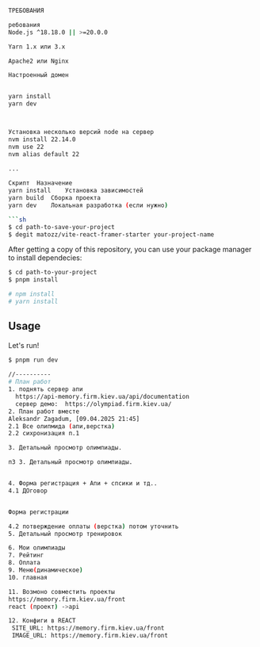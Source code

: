 ```sh
ТРЕБОВАНИЯ

ребования
Node.js ^18.18.0 || >=20.0.0

Yarn 1.x или 3.x

Apache2 или Nginx

Настроенный домен


yarn install
yarn dev



Установка несколько версий node на сервер
nvm install 22.14.0
nvm use 22
nvm alias default 22

...
 
Скрипт	Назначение
yarn install	Установка зависимостей
yarn build	Сборка проекта
yarn dev	Локальная разработка (если нужно)

```sh
$ cd path-to-save-your-project
$ degit matozz/vite-react-framer-starter your-project-name
```

After getting a copy of this repository, you can use your package manager to install dependecies:

```sh
$ cd path-to-your-project
$ pnpm install

# npm install
# yarn install
```

## Usage

Let's run!

```sh
$ pnpm run dev
 
//----------
# План работ
1. поднять сервер апи
  https://api-memory.firm.kiev.ua/api/documentation 
  сервер демо:  https://olympiad.firm.kiev.ua/  
2. План работ вместе
Aleksandr Zagadum, [09.04.2025 21:45]
2.1 Все олипмида (апи,верстка)
2.2 сихронизация п.1

3. Детальный просмотр олимпиады.

п3 3. Детальный просмотр олимпиады.


4. Форма регистрация + Апи + спсики и тд..
4.1 ДОговор


Форма регистрации

4.2 потверждение оплаты (верстка) потом уточнить
5. Детальный просмотр тренировок

6. Мои олимпиады
7. Рейтинг
8. Оплата
9. Меню(динамическое)
10. главная

11. Возмоно совместить проекты
https://memory.firm.kiev.ua/front
react (проект) ->api

12. Конфиги в REACT 
 SITE_URL: https://memory.firm.kiev.ua/front
 IMAGE_URL: https://memory.firm.kiev.ua/front
 